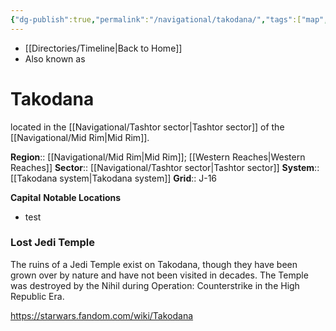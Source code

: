```yaml
---
{"dg-publish":true,"permalink":"/navigational/takodana/","tags":["map","planet","midrim","western","tashtor","unfinished"]}
---
```


- [[Directories/Timeline\|Back to Home]]
- Also known as 

# Takodana

located in the [[Navigational/Tashtor sector\|Tashtor sector]] of the [[Navigational/Mid Rim\|Mid Rim]].

**Region**::  [[Navigational/Mid Rim\|Mid Rim]]; [[Western Reaches\|Western Reaches]]
**Sector**::  [[Navigational/Tashtor sector\|Tashtor sector]]
**System**::  [[Takodana system\|Takodana system]]
**Grid**::  J-16

**Capital**
**Notable Locations**
- test

### Lost Jedi Temple
The ruins of a Jedi Temple exist on Takodana, though they have been grown over by nature and have not been visited in decades. The Temple was destroyed by the Nihil during Operation: Counterstrike in the High Republic Era. 

https://starwars.fandom.com/wiki/Takodana